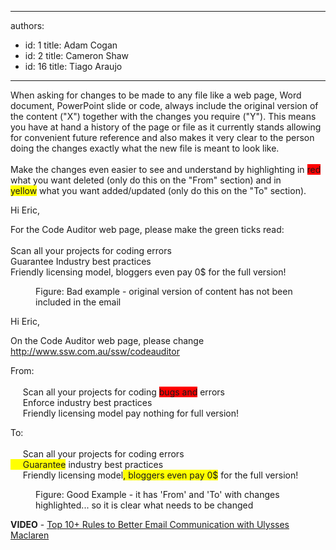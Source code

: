

---
authors:
  - id: 1
    title: Adam Cogan
  - id: 2
    title: Cameron Shaw
  - id: 16
    title: Tiago Araujo
---




<span class='intro'> ​When asking for changes to be made to any file like a web page, Word document, PowerPoint slide or code, always include the original version of the content (&quot;X&quot;) together with the changes you require (&quot;Y&quot;). This means you have at hand a history of the page or file as it currently stands allowing for&#160;convenient future&#160;reference and also makes it very clear to the person doing the changes exactly what the new file is meant to look like. <br>
<br>
Make the changes even easier to see and understand by highlighting&#160;in&#160;<font style="background-color&#58;#ff0000;">red</font>​ what​&#160;you want deleted (only do this on the &quot;From&quot; section)​ and in <font style="background-color&#58;#ffff00;">yellow</font>&#160;what&#160;you want added/updated (only do this on the &quot;To&quot; section). 
 </span>

<dl><dt><div class="ms-rteCustom-GreyBox"><p>Hi Eric,</p><p>For the Code Auditor web page, please make the green ticks read&#58;<br><span style="background-color&#58;initial;">​<br>​Scan all your projects for coding errors<br></span><span style="background-color&#58;initial;">Guarantee Industry best practices<br></span><span style="background-color&#58;initial;">​</span><span style="background-color&#58;initial;">Friendly licensing model,&#160;bloggers even pay 0$&#160;for the full version!​</span></p></div></dt><dd class="ms-rteCustom-FigureBad">Figure&#58; Bad example - original version of content has not been included in the email </dd></dl><dl><dt><div class="ms-rteCustom-GreyBox"><p>Hi Eric,</p><p>On the Code Auditor web page, please change 
            <a shape="rect" href="http&#58;//www.ssw.com.au/ssw/codeauditor">http&#58;//www.ssw.com.au/ssw/codeauditor</a> </p><p>From&#58;<br><br>&#160; &#160; &#160;Scan all your projects for coding 
            <span style="background-color&#58;#ff0000;">bugs and</span>&#160;errors<br>&#160; &#160; &#160;Enforce industry best practices​<br>&#160; &#160; &#160;Friendly licensing model pay nothing&#160;for full version!</p><p>To&#58;<br><br>&#160; &#160; &#160;Scan all your projects for coding errors<span style="background-color&#58;#f5f5f5;"><br></span><span style="background-color&#58;#ffff00;">&#160; &#160; &#160;Guarantee</span> industry best practices<br>&#160; &#160; &#160;Friendly licensing model<span style="background-color&#58;#ffff00;">, </span>
            <span style="background-color&#58;#ffff00;">bloggers even pay​</span><span style="background-color&#58;#ffff00;"> 0$</span>&#160;for the​​​ full version!</p></div></dt><dd class="ms-rteCustom-FigureGood">Figure&#58; Good Example - it has 'From' and 'To' with changes highlighted... so it is clear what needs to be changed </dd></dl><p><strong>VIDEO</strong>&#160;-&#160;<a href="https&#58;//www.youtube.com/watch?v=LAqRokqq4jI">Top 10+&#160;Rules to Better Email Communication with Ulysses Maclaren</a> ​<br></p>


